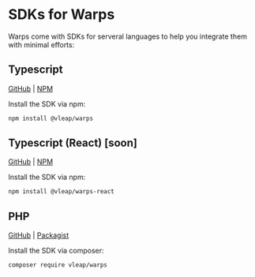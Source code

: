 # SDKs for Warps

Warps come with SDKs for serveral languages to help you integrate them with minimal efforts:

## Typescript

[GitHub](https://github.com/vLeapGroup/warps-sdk-js/tree/main/packages/core) | [NPM](https://www.npmjs.com/package/@vleap/warps)

Install the SDK via npm:

```bash
npm install @vleap/warps
```

## Typescript (React) [soon]

[GitHub](https://github.com/vLeapGroup/warps-sdk-js/tree/main/packages/react) | [NPM](https://www.npmjs.com/package/@vleap/warps-react)

Install the SDK via npm:

```bash
npm install @vleap/warps-react
```

## PHP

[GitHub](https://github.com/vLeapGroup/warps-sdk-php) | [Packagist](https://packagist.org/packages/vleap/warps)

Install the SDK via composer:

```bash
composer require vleap/warps
```
